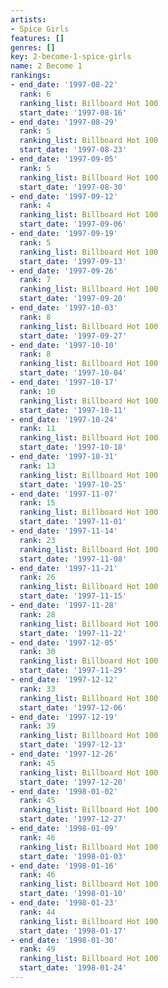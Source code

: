 ```yaml
---
artists:
- Spice Girls
features: []
genres: []
key: 2-become-1-spice-girls
name: 2 Become 1
rankings:
- end_date: '1997-08-22'
  rank: 6
  ranking_list: Billboard Hot 100
  start_date: '1997-08-16'
- end_date: '1997-08-29'
  rank: 5
  ranking_list: Billboard Hot 100
  start_date: '1997-08-23'
- end_date: '1997-09-05'
  rank: 5
  ranking_list: Billboard Hot 100
  start_date: '1997-08-30'
- end_date: '1997-09-12'
  rank: 4
  ranking_list: Billboard Hot 100
  start_date: '1997-09-06'
- end_date: '1997-09-19'
  rank: 5
  ranking_list: Billboard Hot 100
  start_date: '1997-09-13'
- end_date: '1997-09-26'
  rank: 7
  ranking_list: Billboard Hot 100
  start_date: '1997-09-20'
- end_date: '1997-10-03'
  rank: 8
  ranking_list: Billboard Hot 100
  start_date: '1997-09-27'
- end_date: '1997-10-10'
  rank: 8
  ranking_list: Billboard Hot 100
  start_date: '1997-10-04'
- end_date: '1997-10-17'
  rank: 10
  ranking_list: Billboard Hot 100
  start_date: '1997-10-11'
- end_date: '1997-10-24'
  rank: 11
  ranking_list: Billboard Hot 100
  start_date: '1997-10-18'
- end_date: '1997-10-31'
  rank: 13
  ranking_list: Billboard Hot 100
  start_date: '1997-10-25'
- end_date: '1997-11-07'
  rank: 15
  ranking_list: Billboard Hot 100
  start_date: '1997-11-01'
- end_date: '1997-11-14'
  rank: 23
  ranking_list: Billboard Hot 100
  start_date: '1997-11-08'
- end_date: '1997-11-21'
  rank: 26
  ranking_list: Billboard Hot 100
  start_date: '1997-11-15'
- end_date: '1997-11-28'
  rank: 28
  ranking_list: Billboard Hot 100
  start_date: '1997-11-22'
- end_date: '1997-12-05'
  rank: 30
  ranking_list: Billboard Hot 100
  start_date: '1997-11-29'
- end_date: '1997-12-12'
  rank: 33
  ranking_list: Billboard Hot 100
  start_date: '1997-12-06'
- end_date: '1997-12-19'
  rank: 39
  ranking_list: Billboard Hot 100
  start_date: '1997-12-13'
- end_date: '1997-12-26'
  rank: 45
  ranking_list: Billboard Hot 100
  start_date: '1997-12-20'
- end_date: '1998-01-02'
  rank: 45
  ranking_list: Billboard Hot 100
  start_date: '1997-12-27'
- end_date: '1998-01-09'
  rank: 46
  ranking_list: Billboard Hot 100
  start_date: '1998-01-03'
- end_date: '1998-01-16'
  rank: 46
  ranking_list: Billboard Hot 100
  start_date: '1998-01-10'
- end_date: '1998-01-23'
  rank: 44
  ranking_list: Billboard Hot 100
  start_date: '1998-01-17'
- end_date: '1998-01-30'
  rank: 49
  ranking_list: Billboard Hot 100
  start_date: '1998-01-24'
---
```


